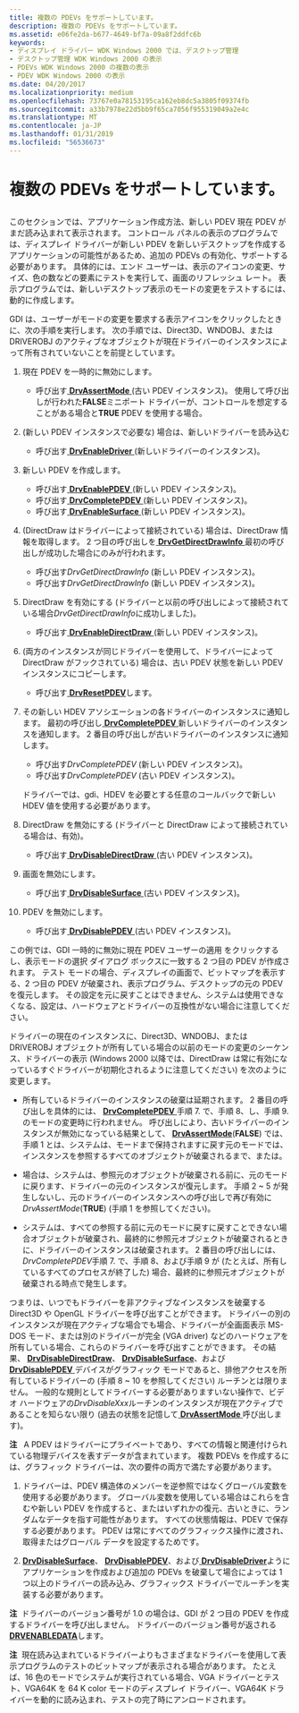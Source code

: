 ```yaml
---
title: 複数の PDEVs をサポートしています。
description: 複数の PDEVs をサポートしています。
ms.assetid: e06fe2da-b677-4649-bf7a-09a8f2ddfc6b
keywords:
- ディスプレイ ドライバー WDK Windows 2000 では、デスクトップ管理
- デスクトップ管理 WDK Windows 2000 の表示
- PDEVs WDK Windows 2000 の複数の表示
- PDEV WDK Windows 2000 の表示
ms.date: 04/20/2017
ms.localizationpriority: medium
ms.openlocfilehash: 73767e0a78153195ca162eb8dc5a3805f09374fb
ms.sourcegitcommit: a33b7978e22d5bb9f65ca7056f955319049a2e4c
ms.translationtype: MT
ms.contentlocale: ja-JP
ms.lasthandoff: 01/31/2019
ms.locfileid: "56536673"
---
```

# <a name="supporting-multiple-pdevs"></a>複数の PDEVs をサポートしています。


## <span id="ddk_supporting_multiple_pdevs_gg"></span><span id="DDK_SUPPORTING_MULTIPLE_PDEVS_GG"></span>


このセクションでは、アプリケーション作成方法、新しい PDEV 現在 PDEV がまだ読み込まれて表示されます。 コントロール パネルの表示のプログラムでは、ディスプレイ ドライバーが新しい PDEV を新しいデスクトップを作成するアプリケーションの可能性があるため、追加の PDEVs の有効化、サポートする必要があります。 具体的には、エンド ユーザーは、表示のアイコンの変更、サイズ、色の数などの要素にテストを実行して、画面のリフレッシュ レート。 表示プログラムでは、新しいデスクトップ表示のモードの変更をテストするには、動的に作成します。

GDI は、ユーザーがモードの変更を要求する表示アイコンをクリックしたときに、次の手順を実行します。 次の手順では、Direct3D、WNDOBJ、または DRIVEROBJ のアクティブなオブジェクトが現在ドライバーのインスタンスによって所有されていないことを前提としています。

1.  現在 PDEV を一時的に無効にします。
    -   呼び出す[ **DrvAssertMode** ](https://msdn.microsoft.com/library/windows/hardware/ff556178) (古い PDEV インスタンス)。 使用して呼び出しが行われた**FALSE**ミニポート ドライバーが、コントロールを想定することがある場合と**TRUE** PDEV を使用する場合。

2.  (新しい PDEV インスタンスで必要な) 場合は、新しいドライバーを読み込む
    -   呼び出す[ **DrvEnableDriver** ](https://msdn.microsoft.com/library/windows/hardware/ff556210) (新しいドライバーのインスタンス)。

3.  新しい PDEV を作成します。
    -   呼び出す[ **DrvEnablePDEV** ](https://msdn.microsoft.com/library/windows/hardware/ff556211) (新しい PDEV インスタンス)。
    -   呼び出す[ **DrvCompletePDEV** ](https://msdn.microsoft.com/library/windows/hardware/ff556181) (新しい PDEV インスタンス)。
    -   呼び出す[ **DrvEnableSurface** ](https://msdn.microsoft.com/library/windows/hardware/ff556214) (新しい PDEV インスタンス)。

4.  (DirectDraw はドライバーによって接続されている) 場合は、DirectDraw 情報を取得します。 2 つ目の呼び出しを[ **DrvGetDirectDrawInfo** ](https://msdn.microsoft.com/library/windows/hardware/ff556229)最初の呼び出しが成功した場合にのみが行われます。
    -   呼び出す*DrvGetDirectDrawInfo* (新しい PDEV インスタンス)。
    -   呼び出す*DrvGetDirectDrawInfo* (新しい PDEV インスタンス)。

5.  DirectDraw を有効にする (ドライバーと以前の呼び出しによって接続されている場合*DrvGetDirectDrawInfo*に成功しました)。
    -   呼び出す[ **DrvEnableDirectDraw** ](https://msdn.microsoft.com/library/windows/hardware/ff556208) (新しい PDEV インスタンス)。

6.  (両方のインスタンスが同じドライバーを使用して、ドライバーによって DirectDraw がフックされている) 場合は、古い PDEV 状態を新しい PDEV インスタンスにコピーします。
    -   呼び出す[ **DrvResetPDEV**](https://msdn.microsoft.com/library/windows/hardware/ff556276)します。

7.  その新しい HDEV アソシエーションの各ドライバーのインスタンスに通知します。 最初の呼び出し[ **DrvCompletePDEV** ](https://msdn.microsoft.com/library/windows/hardware/ff556181)新しいドライバーのインスタンスを通知します。 2 番目の呼び出しが古いドライバーのインスタンスに通知します。

    -   呼び出す*DrvCompletePDEV* (新しい PDEV インスタンス)。
    -   呼び出す*DrvCompletePDEV* (古い PDEV インスタンス)。

    ドライバーでは、gdi、HDEV を必要とする任意のコールバックで新しい HDEV 値を使用する必要があります。

8.  DirectDraw を無効にする (ドライバーと DirectDraw によって接続されている場合は、有効)。
    -   呼び出す[ **DrvDisableDirectDraw** ](https://msdn.microsoft.com/library/windows/hardware/ff556195) (古い PDEV インスタンス)。

9.  画面を無効にします。
    -   呼び出す[ **DrvDisableSurface** ](https://msdn.microsoft.com/library/windows/hardware/ff556200) (古い PDEV インスタンス)。

10. PDEV を無効にします。
    -   呼び出す[ **DrvDisablePDEV** ](https://msdn.microsoft.com/library/windows/hardware/ff556198) (古い PDEV インスタンス)。

この例では、GDI 一時的に無効に現在 PDEV ユーザーの適用 をクリックするし、表示モードの選択 ダイアログ ボックスに一致する 2 つ目の PDEV が作成されます。 テスト モードの場合、ディスプレイの画面で、ビットマップを表示する、2 つ目の PDEV が破棄され、表示プログラム、デスクトップの元の PDEV を復元します。 その設定を元に戻すことはできません、システムは使用できなくなる、設定は、ハードウェアとドライバーの互換性がない場合に注意してください。

ドライバーの現在のインスタンスに、Direct3D、WNDOBJ、または DRIVEROBJ オブジェクトが所有している場合の以前のモードの変更のシーケンス、ドライバーの表示 (Windows 2000 以降では、DirectDraw は常に有効になっているすぐドライバーが初期化されるように注意してください) を次のように変更します。

-   所有しているドライバーのインスタンスの破棄は延期されます。 2 番目の呼び出しを具体的には、 [ **DrvCompletePDEV** ](https://msdn.microsoft.com/library/windows/hardware/ff556181)手順 7. で、手順 8、し、手順 9. のモードの変更時に行われません。 呼び出しにより、古いドライバーのインスタンスが無効になっている結果として、 [ **DrvAssertMode**](https://msdn.microsoft.com/library/windows/hardware/ff556178)(**FALSE**) では、手順 1 とは、システムは、モードまで保持されますに戻す元のモードでは、インスタンスを参照するすべてのオブジェクトが破棄されるまで、または。

-   場合は、システムは、参照元のオブジェクトが破棄される前に、元のモードに戻ります、ドライバーの元のインスタンスが復元します。 手順 2 ~ 5 が発生しないし、元のドライバーのインスタンスへの呼び出しで再び有効に*DrvAssertMode*(**TRUE**) (手順 1 を参照してください)。

-   システムは、すべての参照する前に元のモードに戻すに戻すことできない場合オブジェクトが破棄され、最終的に参照元オブジェクトが破棄されるときに、ドライバーのインスタンスは破棄されます。 2 番目の呼び出しには、 *DrvCompletePDEV*手順 7. で、手順 8、および手順 9 が (たとえば、所有しているすべてのプロセスが終了した) 場合、最終的に参照元オブジェクトが破棄される時点で発生します。

つまりは、いつでもドライバーを非アクティブなインスタンスを破棄する Direct3D や OpenGL ドライバーを呼び出すことができます。 ドライバーの別のインスタンスが現在アクティブな場合でも場合、ドライバーが全画面表示 MS-DOS モード、または別のドライバーが完全 (VGA driver) などのハードウェアを所有している場合、これらのドライバーを呼び出すことができます。 その結果、 [ **DrvDisableDirectDraw**](https://msdn.microsoft.com/library/windows/hardware/ff556195)、 [ **DrvDisableSurface**](https://msdn.microsoft.com/library/windows/hardware/ff556200)、および[ **DrvDisablePDEV** ](https://msdn.microsoft.com/library/windows/hardware/ff556198)デバイスがグラフィック モードであると、排他アクセスを所有しているドライバーの (手順 8 ~ 10 を参照してください) ルーチンとは限りません。 一般的な規則としてドライバーする必要がありますいない操作で、ビデオ ハードウェアの*DrvDisableXxx*ルーチンのインスタンスが現在アクティブであることを知らない限り (過去の状態を記憶して[ **DrvAssertMode** ](https://msdn.microsoft.com/library/windows/hardware/ff556178)呼び出します)。

**注**   A PDEV はドライバーにプライベートであり、すべての情報と関連付けられている物理デバイスを表すデータが含まれています。 複数 PDEVs を作成するには、グラフィック ドライバーは、次の要件の両方で満たす必要があります。
1.  ドライバーは、PDEV 構造体のメンバーを逆参照ではなくグローバル変数を使用する必要があります。 グローバル変数を使用している場合はこれらを含むや新しい PDEV を作成すると、またはいずれかの復元、古いときに、ランダムなデータを指す可能性があります。 すべての状態情報は、PDEV で保存する必要があります。 PDEV は常にすべてのグラフィックス操作に渡され、取得またはグローバル データを設定するためです。

2.  [ **DrvDisableSurface**](https://msdn.microsoft.com/library/windows/hardware/ff556200)、 [ **DrvDisablePDEV**](https://msdn.microsoft.com/library/windows/hardware/ff556198)、および[ **DrvDisableDriver**](https://msdn.microsoft.com/library/windows/hardware/ff556196)ようにアプリケーションを作成および追加の PDEVs を破棄して場合によっては 1 つ以上のドライバーの読み込み、グラフィックス ドライバーでルーチンを実装する必要があります。

 

**注**  ドライバーのバージョン番号が 1.0 の場合は、GDI が 2 つ目の PDEV を作成するドライバーを呼び出しません。 ドライバーのバージョン番号が返される[ **DRVENABLEDATA**](https://msdn.microsoft.com/library/windows/hardware/ff556206)します。

 

**注**  現在読み込まれているドライバーよりもさまざまなドライバーを使用して表示プログラムのテストのビットマップが表示される場合があります。 たとえば、16 色のモードでシステムが実行されている場合、VGA ドライバーとテスト、VGA64K を 64 K color モードのディスプレイ ドライバー、VGA64K ドライバーを動的に読み込まれ、テストの完了時にアンロードされます。

 

 

 





